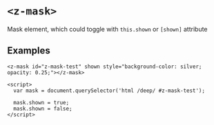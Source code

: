 # `<z-mask>`

Mask element, which could toggle with `this.shown` or `[shown]` attribute

## Examples

```
<z-mask id="z-mask-test" shown style="background-color: silver; opacity: 0.25;"></z-mask>

<script>
  var mask = document.querySelector('html /deep/ #z-mask-test');

  mask.shown = true;
  mask.shown = false;
</script>
```
